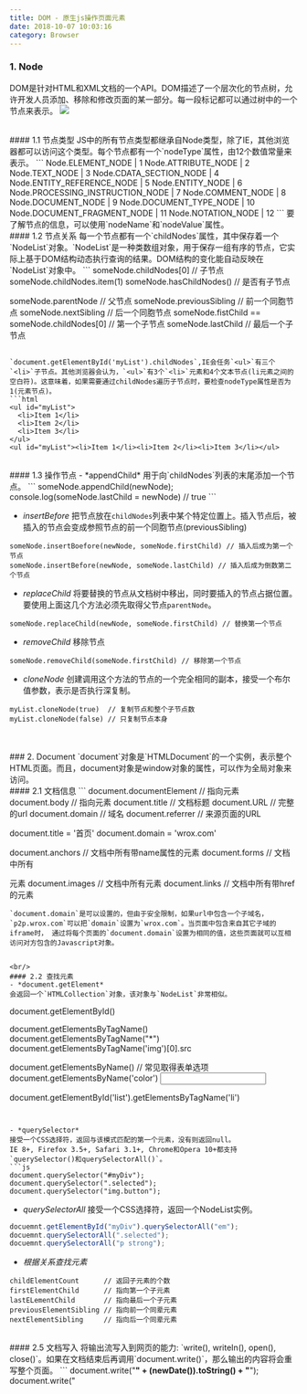 ```yaml
---
title: DOM - 原生js操作页面元素
date: 2018-10-07 10:03:16
category: Browser
---
```

### 1. Node
DOM是针对HTML和XML文档的一个API。DOM描述了一个层次化的节点树，允许开发人员添加、移除和修改页面的某一部分。每一段标记都可以通过树中的一个节点来表示。
<img src="1.png" style="max-width:250px">

<br/>
#### 1.1 节点类型
JS中的所有节点类型都继承自Node类型，除了IE，其他浏览器都可以访问这个类型。每个节点都有一个`nodeType`属性，由12个数值常量来表示。
```
Node.ELEMENT_NODE           | 1
Node.ATTRIBUTE_NODE         | 2
Node.TEXT_NODE              | 3
Node.CDATA_SECTION_NODE     | 4
Node.ENTITY_REFERENCE_NODE  | 5
Node.ENTITY_NODE            | 6
Node.PROCESSING_INSTRUCTION_NODE | 7 
Node.COMMENT_NODE           | 8
Node.DOCUMENT_NODE          | 9
Node.DOCUMENT_TYPE_NODE     | 10
Node.DOCUMENT_FRAGMENT_NODE | 11
Node.NOTATION_NODE          | 12
```
要了解节点的信息，可以使用`nodeName`和`nodeValue`属性。


<br/>
#### 1.2 节点关系
每一个节点都有一个`childNodes`属性，其中保存着一个`NodeList`对象。`NodeList`是一种类数组对象，用于保存一组有序的节点，它实际上基于DOM结构动态执行查询的结果。DOM结构的变化能自动反映在`NodeList`对象中。
```
someNode.childNodes[0]      // 子节点
someNode.childNodes.item(1)
someNode.hasChildNodes()    // 是否有子节点

someNode.parentNode         // 父节点
someNode.previousSibling    // 前一个同胞节点
someNode.nextSibling        // 后一个同胞节点
someNode.fistChild == someNode.childNodes[0]  // 第一个子节点
someNode.lastChild          // 最后一个子节点
```

`document.getElementById('myList').childNodes`,IE会任务`<ul>`有三个`<li>`子节点。其他浏览器会认为，`<ul>`有3个`<li>`元素和4个文本节点(li元素之间的空白符)。这意味着，如果需要通过childNodes遍历子节点时，要检查nodeType属性是否为1(元素节点)。
```html
<ul id="myList">
  <li>Item 1</li>
  <li>Item 2</li>
  <li>Item 3</li>
</ul>
<ul id="myList"><li>Item 1</li><li>Item 2</li><li>Item 3</li></ul>
```

<br/>
#### 1.3 操作节点
- *appendChild*
用于向`childNodes`列表的末尾添加一个节点。
```
someNode.appendChild(newNode);
console.log(someNode.lastChild = newNode) // true
```

- *insertBefore*
把节点放在`childNodes`列表中某个特定位置上。插入节点后，被插入的节点会变成参照节点的前一个同胞节点(previousSibling)
```
someNode.insertBoefore(newNode, someNode.firstChild) // 插入后成为第一个节点
someNode.insertBefore(newNode, someNode.lastChild) // 插入后成为倒数第二个节点
```

- *replaceChild*
将要替换的节点从文档树中移出，同时要插入的节点占据位置。要使用上面这几个方法必须先取得父节点`parentNode`。
```
someNode.replaceChild(newNode, someNode.firstChild) // 替换第一个节点
```

- *removeChild*
移除节点
```
someNode.removeChild(someNode.firstChild) // 移除第一个节点
```

- *cloneNode*
创建调用这个方法的节点的一个完全相同的副本，接受一个布尔值参数，表示是否执行深复制。
```
myList.cloneNode(true)  // 复制节点和整个子节点数
myList.cloneNode(false) // 只复制节点本身
```




<br/>
<br/>
### 2. Document
`document`对象是`HTMLDocument`的一个实例，表示整个HTML页面。而且，document对象是window对象的属性，可以作为全局对象来访问。

<br/>
#### 2.1 文档信息
```
document.documentElement // 指向<html>元素
document.body     // 指向<body>元素
document.title    // 文档标题
document.URL      // 完整的url
document.domain   // 域名
document.referrer // 来源页面的URL

document.title = '首页'
document.domain = 'wrox.com'

document.anchors  // 文档中所有带name属性的<a>元素
document.forms    // 文档中所有<form>元素
document.images   // 文档中所有<img>元素
document.links    // 文档中所有带href的<a>元素
```
`document.domain`是可以设置的，但由于安全限制，如果url中包含一个子域名，`p2p.wrox.com`可以把`domain`设置为`wrox.com`。当页面中包含来自其它子域的iframe时， 通过将每个页面的`document.domain`设置为相同的值，这些页面就可以互相访问对方包含的Javascript对象。


<br/>
#### 2.2 查找元素
- *document.getElement*
会返回一个`HTMLCollection`对象，该对象与`NodeList`非常相似。
```
document.getElementById()

document.getElementsByTagName()
document.getElementsByTagName("*")
document.getElementsByTagName('img')[0].src

document.getElementsByName()  // 常见取得表单选项
document.getElementsByName('color')
<input type="raido" name="color">

document.getElementById('list').getElementsByTagName('li')
```


- *querySelector*
接受一个CSS选择符，返回与该模式匹配的第一个元素，没有则返回null。
IE 8+, Firefox 3.5+, Safari 3.1+, Chrome和Opera 10+都支持`querySelector()和querySelectorAll()`。
```js
document.querySelector("#myDiv");
document.querySelector(".selected");
document.querySelector("img.button");
```


- *querySelectorAll*
接受一个CSS选择符，返回一个NodeList实例。
```js
docuemnt.getElementById("myDiv").querySelectorAll("em");
docuemnt.querySelectorAll(".selected");
docuemnt.querySelectorAll("p strong");
```

- *根据关系查找元素*
```
childElementCount      // 返回子元素的个数
firstElementChild      // 指向第一个子元素
lastELementChild       // 指向最后一个子元素
previousElementSibling // 指向前一个同辈元素
nextElementSibling     // 指向后一个同辈元素
```


<br/>
#### 2.5 文档写入
将输出流写入到网页的能力: `write(), writeIn(), open(), close()`。如果在文档结束后再调用`document.write()`，那么输出的内容将会重写整个页面。
```
document.write("<strong>" + (newDate()).toString() + "</strong>");
document.write("<script type=\"text/javascript\" src=\"file.js\">" + "<\/script>");
```




<br/>
<br/>
### 3. Element
Element类型用于表现XML或HTML元素，提供了对元素标签名、子节点及特性的访问。

#### 3.1 HTML元素
- 元素属性
```
element.nodeType    // 元素类型
element.nodeName    // 元素的标签名，也可以使用element.tagName
element.nodeValue   // 元素的值
element.parentNode  // 可能是Document或Element
```

- HTMLElement子元素
所有HTML元素都由HTMLElement类型表示，每种元素都有与之对应的特性和方法。
```
// 只列举少量
HTMLAnchorElement, HTMLBRElement, HTMLButtonElement, HTMLTableColElement, 
HTMLDivElement,HTMLFormElement,  HTMLFrameElement, HTMLFrameSetElement, 
HTMLHeadingElement, HTMLHeadElement, HTMLImageElement, HTMLInputElement, 
HTMLLabelElement, HTMLLIElement, HTMLMetaElement, HTMLOListElement, 
HTMLOptionElement, HTMLParagraphElement, HTMLScriptElement, HTMLStyleElement,
HTMLTableElement
```

<br/>
#### 3.2 元素特性
- 获取元素特性
开发人员经常直接使用元素的属性，只有在取自定义特性值的情况下，才会使用`getAttribute()`方法。
```js
<div id="myDiv" class="bd" my_attr="hello!" style="display:none" onclick="f()"></div>
var div = document.getElementById('myDiv');
div.id                       // "myDiv"
div.className                // "bd"
div.style                    // 返回一个对象
div.onclick                  // 返回一个JS函数 || null
div.getAttribute('id')       // "myDiv"
div.getAttribute('class')    // "bd"
div.getAttribute('my_attr')  // "hello!"
div.getAttribute('style')    // 返回的是CSS文本
div.getAttribute('onclick')  // 返回相应代码的字符串
```

- 设置/删除元素特性
```js
div.setAttribute(key, val)
div[key] = val;  // 自定义的属性不会生效
div.removeAttribute(key)
```

- element.attributes
将DOM结构序列化为HTML字符串，遍历元素特性
```js
var arr = [];
for ( var i = 0; i < element.attributes.length; i++ ){
  var key = element.attributes[i].nodeName;
  var val = element.attributes[i].nodeValue;
  arr.push(key + '=' + val);
}
```

<br/>
#### 3.3 创建元素
```js
var div = document.createElement("div");
// var div = document.createDocumentFragment();
// 文档片段不会被添加到文档树中
div.id = "myDiv";
div.className = "box";

// 创建文本节点
var textNode1 = document.createTextNode("hello");
var textNode2 = document.createTextNode("!!!");
div.appendChild(textNode1);
div.appendChild(textNode2);

// normalize()能将相邻文本节点合并
div.normalize();  // div.firstChild.nodeValue == "hello!!!"
document.body.appendChild(div);
```

<br/>
#### 3.4 文本节点
Text节点具有以下特征
- nodeType = 3
- nodeName = "#text"
- nodeValue = 具体文本
- parentNode是一个element，文本节点没有子节点

通过`nodeValue`属性或`data`属性访问文本节点中包含的文本。
- appendData(text): 将text添加到节点的末尾
- deleteData(offset, count): 从offset指定的位置开始删除count个字符
- insertData(offset, text): 在offset指定的位置插入text
- replaceData(offset, count, text): 用text替换offset+count为止的文本
- splitText(offset): 从offset位置将当前文本节点分成两个文本节点
- substringData(offset, count): 提取offset+count处的字符串

```js
// 修改文本
<div>hello!</div>
div.firstChild.nodeValue = "Some other message"
div.firstChild.nodeValue = "<strong></strong>"  // 会被转义
```

<br/>
### 4. DOM操作技术
#### 4.1 动态添加js/css
- 添加js
```js
var script = document.creatElement('script');
script.type = "text/javascript";
script.src = "client.js";
// script.text = "function sayHi(){ alert('hi'); }"
document.body.appendChild(script);
```
怎么知道脚本加载完成了？

- 添加css
```js
var link = document.createElement('link');
link.rel = "stylesheet";
link.type = "text/css";
link.href = "style.css";
var head = document.getElementsByTagName('head')[0];
head.appendChild(link);

// cssText
var style = document.createElement('style');
var css = "body{background-color: red}";
if(style.styleSheet){
    style.styleSheet.cssText = css;
}else{
    style.appendChild(document.createTextNode(css));
}
document.getElementsByTagName('head')[0].appendChild(style);
``` 

#### 4.2 操作表格
createTHead() / deleteTHead()  : 创建/删除`<thead>`元素
createTFoot() / deleteTFoot()  : 创建/删除`<tfoot>`元素
createCaption() / deleteTFoot(): 创建/删除`<caption>`元素
*rows*
保存着`<tbody>`元素中行的HTMLCollection。你可以用`deleteRow(pos)`删除行，`insertRow(pos)`插入行

*cells*
保存着`<tr>`元素中单元格的HTMLCollection。你可以用`deleteCell(pos)`删除指定位置单元格，`insertCell(post)`向cells指定位置插入一个单元格

```js
var table = document.createElement('table');
var tbody = document.createElement('tbody');
table.appendChild(tbody);

tbody.insertRow(0);
tbody.rows[0].insertCell(0);
tbody.rows[0].cells[0].appendChild(document.createTextNode("123"));
tbody.rows[0].insertCell(1);
tbody.rows[0].cells[1].appendChild(document.createTextNode("456"))
```

<br/>
#### 4.3 减少DOM操作
`NodeList, NamedNodeMap 和 HTMLCollection`这三个集合都是动态的。当文档结构发生变化时，它们都会得到更新。从本质上，所有NodeList对象都是在访问DOM文档时实时运行的查询。

下列代码会导致无限循环。每次循环对条件`i < divs.length`求值，意味着会运行取得所有`<div>`元素的查询。DOM操作往往是JS程序中开销最大的部分，*访问NodeList导致的问题最多*。NodeList是“动态的”，每次访问NodeList对象，都会运行一次查询，有鉴于此，最好就是尽量减少DOM操作。
```js
var divs = document.getElementsByTagName("div");
for ( var i = 0; i < divs.length; i++ ){
  div = document.createElement("div");
  document.body.appendChld(div);
}
```

### 5. HTML5
#### 5.1 class
- document.getElementsByClassName
```js
document.getElementsByClassName("username current")
document.getElementById("myDiv").getElementsByClassName("selected")
```

- classList
className是一个字符串，HTML5新增了操作类名的方法，通过classList添加、删除和替换类名
```js
div.classList.remove("disabled")
div.classList.add("current")
div.classList.contains("bd")

// 列表存在已经给定的值，删除它；列表中没有给定的值，添加它
div.classList.toggle("user")   
```

<br/>
#### 5.2 focus()
`document.activeElement`始终会引用DOM中当前获得焦点的元素。默认情况下，文档刚刚加载完时，document.activeElement保存的是document.body元素
```js
var button = document.getElementById("myButton");
button.focus()
console.log(document.activeElement === button)  // true
console.log(docuemnt.hasFocus())                // true
```

<br/>
#### 5.3 其他
- document.readyState
document.readyState === "loading" 正在加载文档
document.readyState === "complete" 已经加载完文档

<br/>
- data-
为元素提供与渲染无无关的信息，要添加前缀data-
`<div class="myDiv" data-appID="12345" data-myname="Nicholas"><div>`
```js
var div = document.getElementById("myDiv");

// 获取值
var appId = div.dataset.appId;
// 设置值
div.dataset.appId = "23456";
// 判断有无值
if (div.dataset.myname){}
```

<br/>
- contains()
检查某个节点是不是另一个节点的后代。 `compareDocumentPosition()`也能确定节点间的关系，支持IE9+。返回1-无关， 2-位于参考节点前， 4- 位于参考节点后， 8-包含， 16-被包含。
```js
document.documentElement.contains(document.body)  // true
document.documentElement.compareDocumentPosition(document.body)
```

<br/>
- 插入标记
1. innerHTML
直接插入HTML字符串。通过innerHTML插入script元素并不会执行其中的脚本，但是支持通过innerHTML插入style元素。
```js
div.innerHTML = "hello & welcome, <p>reader!</p>"
console.log(div.innerHTML)
```

2. outerHTML
返回调用它的元素及所有子节点的HTML标签
```js
div.outerHTML = "hello & welcome, <p>reader!</p>"
console.log(div.outerHTML)
```

3. insertAdjacentHTML
接受两个参数：插入位置和要插入的HTML文本。
```js
// 作为前一个同辈元素插入
element.insertAdjacentHTML('beforebegin', '<p>hello</p>')

// 作为后一个同辈元素插入
element.insertAdjacentHTML('afterend', '<p>hello</p>')

// 作为第一个子元素插入
element.insertAdjacentHTML('afterbegin', '<p>hello</p>')

// 最为最后一个子元素插入
element.insertAdjacentHTML('beforeend', '<p>hello</p>')
```
在使用innerHTML, outerHTML, insertAdjacentHTML()方法时，最好先手工删除药别替换的元素的所有事件程序和js对象属性。设置innerHTML或outerHTML时，就会创建一个HTML解析器。不可避免地，创建和销毁HTML解析器会带来性能损失。所以在插入大量新HTML标记时，可以先通过多次DOM操作再指定它们之间的关系。
```js
var itemsHtml = "";
for( var i = 0; i < 10; i++){
  itemsHtml += "<li>" + i + "</li>"
}
ul.innerHTML = itesHTML;
```

<br/>
- 插入文本
innerText和outeText不是HTML5的属性。但IE4, safari, opera, chrome支持innerText, firefox虽然不支持，但支持作用类似的textContent。

<br/>
- 滚动 
scrollIntoView()
通过滚动浏览器窗口或某个容器元素，调用元素可以出现在视口中。
```js
document.form[0].scrollIntoView()
```

<br/>
<br/>
### 6.2 DOM2和DOM3
#### 6.1 style
行内style对象，包含着通过HTML的style特性指定的所有样式信息，但不包含与外部样式表或嵌入样式表层叠而来的样式。
```js
var div = document.getElementById("id");
div.style.backgroundColor = "red";

// 访问style特性中的CSS代码
div.style.cssText = "width: 25px; height: 100px; background-color: green";
div.style.length
div.style.getPropertyValue(propertyName)
div.style.setProperty(propertyName, value, priority)
div.style.removeProperty(propertyName)
div.style.item(index)  // 返回给定位置的CSS属性的名称
```


<br/>
#### 6.2 getComputedStyle
getComputedStyle()方法接受两个参数：要计算样式的元素和一个伪元素字符串(:after, 可以是null)。返回一个CSSStyleDeclaration对象，其中包含当前元素的所有计算的样式。
```js
var myDiv = document.getElementById('myDiv');
var computedStyle = document.defaultView.getComputedStyle(myDiv, null); 

// IE不支持getComputedStyle，但有类似的方法myDiv.currentStyle
// var computedStyle = myDiv.currentStyle;
computedStyle.width;
computedStyle.height;
computedStyle.backgroundColor;
```


<br/>
#### 6.3 CSSStylesSheet
向现有样式表中添加新规则
```js
function insertRule(sheet, selectorText, cssText, position){
  if (sheet.insertRule){
    sheet.insertRule(selectorText + "{" + cssText + "}", position);
  } else if (sheet.addRule){
    sheet.addRule(selectorText, cssText, position);
  }
}
insertRule(document.styleSheets[0], "body", "background-color: silver", 0);
```

向现在样式表删除规则
```js
function deleteRule(sheet, index){
  if (sheet.deleteRule){
    sheet.deleteRule(index);
  } else if (sheet.removeRule){
    sheet.removeRule(index);
  }
}
deleteRule(document.styleSheets[0], 0);
```

<br/>
#### 6.4 offsetHeight, clientHeight, scrollHeight
*offsetHeight*
通过下列4个属性获取元素的偏移量: offsetHeight, offsetWidth, offsetLeft, offsetTop。要想知道某个元素在页面上的偏移量，将这个元素的offsetLeft和offsetTop与其offsetParent的相同属性相加，如此循环直至根元素，就可以得到一个基本准确的值。
<img src="3.png" style="max-width:350px; margin-top:20px">

```js
function getElementTop(element){
  var actuaTop = element.offsetTop;
  var current = element.offsetParent;

  while( current !== null ){
    actualTop += current.offsetTop;
    current = current.offsetParent;
  }
  
  return actualLeft;
}
```

<br/>
*clientHeight*
元素内容及其内边距所占据的空间大小: clientWidth 和 clientHeight。最常用到的是，确定浏览器视口大小，可以使用document.documentElement 或 document.body 的 clientWidth 和 clientHeight。
<img src="4.png" style="max-width:350px; margin-top:20px">
```js
document.body.clientWidth || document.documentElement.clientWidth
```

<br/>
*scrollHeight*
scrollHeight: 元素内容的总高度
scrollWidth: 元素内容的总宽度
scrollLeft: 被隐藏在内容区域左侧的像素数，设置这个属性可以改变元素的滚动位置
scrollTop: 被隐藏在内容区域上方的像素数， 设置这个属性可以改变元素的滚动位置
<img src="5.png" style="max-width:350px; margin-top: 20px">

在确定文档的总高度时，必须取得 scrollWidth/clientWidth 和 scrollHeight/clientHeight 中的最大值。
```js
// 文档总高度
var docHeight = Math.max(document.documentElement.scrollHeight, document.documentElement.clientHeight);
```


<br/>
#### 6.5 getBoundingClientRect
给出了元素在页面中相对视口的位置，包含4个属性: left, top, right, bottom。`-scrollTop`是为了防止调用这个函数时窗口被滚动了。

如果不支持`getBoundingClientRect()`方法，就使用`offsetHeight`一层层计算。
```js
function getBoundingClientRect(element){
  if (typeof arguments.callee.offset != "number"){
    var scrollTop = document.documentElement.scrollTop;
    var temp = document.createElement("div");
    temp.style.cssText = "position:absolute;left:0;top:0;"; document.body.appendChild(temp);
    arguments.callee.offset = -temp.getBoundingClientRect().top - scrollTop; document.body.removeChild(temp);
    temp = null;
  }

  var rect = element.getBoundingClientRect();
  var offset = arguments.callee.offset;
  return {
      left: rect.left + offset,
      right: rect.right + offset,
      top: rect.top + offset,
      bottom: rect.bottom + offset
  }; 
}
```
<br/>
